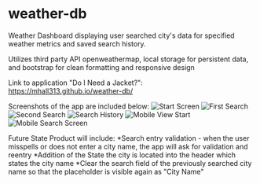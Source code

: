 # weather-db
Weather Dashboard displaying user searched city's data for specified weather metrics and saved search history. 

Utilizes third party API openweathermap, local storage for persistent data, and bootstrap for clean formatting and responsive design 

Link to application "Do I Need a Jacket?": https://mhall313.github.io/weather-db/

Screenshots of the app are included below:
![Start Screen](/assets/01-Start-Screen.PNG)
![First Search](/assets/02-First-Search)
![Second Search](/assets/03-Second-Search)
![Search History](/assets/04-Search-History)
![Mobile View Start](/assets/05-Mobile-Start)
![Mobile Search Screen](/assets/05-Mobile-Search)

Future State Product will include:
*Search entry validation - when the user misspells or does not enter a city name, the app will ask for validation and reentry
*Addition of the State the city is located into the header which states the city name
*Clear the search field of the previously searched city name so that the placeholder is visible again as "City Name"

